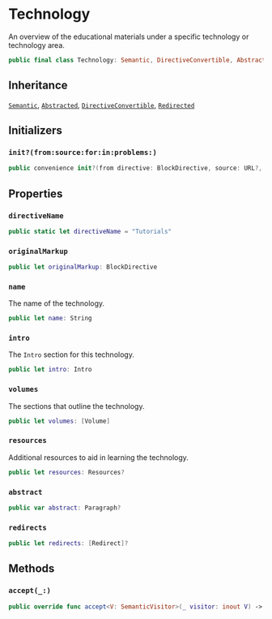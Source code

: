 # Technology

An overview of the educational materials under a specific technology or technology area.

``` swift
public final class Technology: Semantic, DirectiveConvertible, Abstracted, Redirected 
```

## Inheritance

[`Semantic`](/Semantic), [`Abstracted`](/Abstracted), [`DirectiveConvertible`](/DirectiveConvertible), [`Redirected`](/Redirected)

## Initializers

### `init?(from:source:for:in:problems:)`

``` swift
public convenience init?(from directive: BlockDirective, source: URL?, for bundle: DocumentationBundle, in context: DocumentationContext, problems: inout [Problem]) 
```

## Properties

### `directiveName`

``` swift
public static let directiveName = "Tutorials"
```

### `originalMarkup`

``` swift
public let originalMarkup: BlockDirective
```

### `name`

The name of the technology.

``` swift
public let name: String
```

### `intro`

The `Intro` section for this technology.

``` swift
public let intro: Intro
```

### `volumes`

The sections that outline the technology.

``` swift
public let volumes: [Volume]
```

### `resources`

Additional resources to aid in learning the technology.

``` swift
public let resources: Resources?
```

### `abstract`

``` swift
public var abstract: Paragraph? 
```

### `redirects`

``` swift
public let redirects: [Redirect]?
```

## Methods

### `accept(_:)`

``` swift
public override func accept<V: SemanticVisitor>(_ visitor: inout V) -> V.Result 
```

